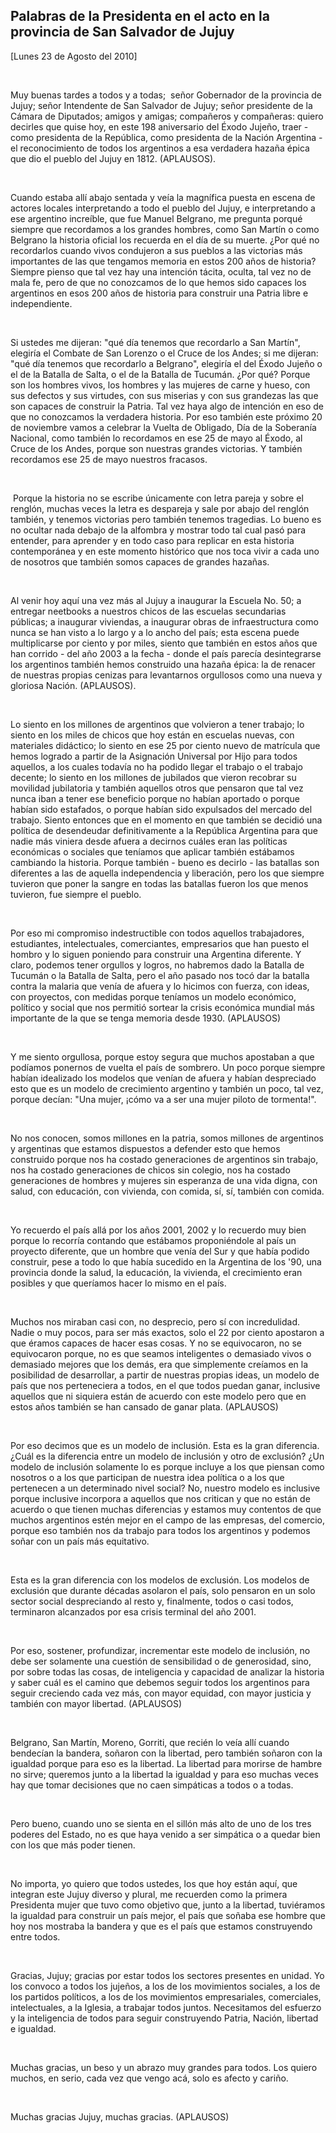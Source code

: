 Palabras de la Presidenta en el acto en la provincia de San Salvador de Jujuy
-----------------------------------------------------------------------------

[Lunes 23 de Agosto del 2010]

 

Muy buenas tardes a todos y a todas;  señor Gobernador de la provincia
de Jujuy; señor Intendente de San Salvador de Jujuy; señor presidente de
la Cámara de Diputados; amigos y amigas; compañeros y compañeras: quiero
decirles que quise hoy, en este 198 aniversario del Éxodo Jujeño,
traer - como presidenta de la República, como presidenta de la Nación
Argentina - el reconocimiento de todos los argentinos a esa verdadera
hazaña épica que dio el pueblo del Jujuy en 1812. (APLAUSOS).

 

Cuando estaba allí abajo sentada y veía la magnífica puesta en escena de
actores locales interpretando a todo el pueblo del Jujuy, e
interpretando a ese argentino increíble, que fue Manuel Belgrano, me
pregunta porqué siempre que recordamos a los grandes hombres, como San
Martín o como Belgrano la historia oficial los recuerda en el día de su
muerte. ¿Por qué no recordarlos cuando vivos condujeron a sus pueblos a
las victorias más importantes de las que tengamos memoria en estos 200
años de historia? Siempre pienso que tal vez hay una intención tácita,
oculta, tal vez no de mala fe, pero de que no conozcamos de lo que hemos
sido capaces los argentinos en esos 200 años de historia para construir
una Patria libre e independiente.

 

Si ustedes me dijeran: "qué día tenemos que recordarlo a San Martín",
elegiría el Combate de San Lorenzo o el Cruce de los Andes; si me
dijeran: "qué día tenemos que recordarlo a Belgrano", elegiría el del
Éxodo Jujeño o el de la Batalla de Salta, o el de la Batalla de Tucumán.
¿Por qué? Porque son los hombres vivos, los hombres y las mujeres de
carne y hueso, con sus defectos y sus virtudes, con sus miserias y con
sus grandezas las que son capaces de construir la Patria. Tal vez haya
algo de intención en eso de que no conozcamos la verdadera historia. Por
eso también este próximo 20 de noviembre vamos a celebrar la Vuelta de
Obligado, Día de la Soberanía Nacional, como también lo recordamos en
ese 25 de mayo al Éxodo, al Cruce de los Andes, porque son nuestras
grandes victorias. Y también recordamos ese 25 de mayo nuestros
fracasos.

 

 Porque la historia no se escribe únicamente con letra pareja y sobre el
renglón, muchas veces la letra es despareja y sale por abajo del renglón
también, y tenemos victorias pero también tenemos tragedias. Lo bueno es
no ocultar nada debajo de la alfombra y mostrar todo tal cual pasó para
entender, para aprender y en todo caso para replicar en esta historia
contemporánea y en este momento histórico que nos toca vivir a cada uno
de nosotros que también somos capaces de grandes hazañas.

 

Al venir hoy aquí una vez más al Jujuy a inaugurar la Escuela No. 50; a
entregar neetbooks a nuestros chicos de las escuelas secundarias
públicas; a inaugurar viviendas, a inaugurar obras de infraestructura
como nunca se han visto a lo largo y a lo ancho del país; esta escena
puede multiplicarse por ciento y por miles, siento que también en estos
años que han corrido - del año 2003 a la fecha - donde el país parecía
desintegrarse los argentinos también hemos construido una hazaña épica:
la de renacer de nuestras propias cenizas para levantarnos orgullosos
como una nueva y gloriosa Nación. (APLAUSOS).

 

Lo siento en los millones de argentinos que volvieron a tener trabajo;
lo siento en los miles de chicos que hoy están en escuelas nuevas, con
materiales didáctico; lo siento en ese 25 por ciento nuevo de matrícula
que hemos logrado a partir de la Asignación Universal por Hijo para
todos aquellos, a los cuales todavía no ha podido llegar el trabajo o el
trabajo decente; lo siento en los millones de jubilados que vieron
recobrar su movilidad jubilatoria y también aquellos otros que pensaron
que tal vez nunca iban a tener ese beneficio porque no habían aportado o
porque habían sido estafados, o porque habían sido expulsados del
mercado del trabajo. Siento entonces que en el momento en que también se
decidió una política de desendeudar definitivamente a la República
Argentina para que nadie más viniera desde afuera a decirnos cuáles eran
las políticas económicas o sociales que teníamos que aplicar también
estábamos cambiando la historia. Porque también - bueno es decirlo - las
batallas son diferentes a las de aquella independencia y liberación,
pero los que siempre tuvieron que poner la sangre en todas las batallas
fueron los que menos tuvieron, fue siempre el pueblo.

 

Por eso mi compromiso indestructible con todos aquellos trabajadores,
estudiantes, intelectuales, comerciantes, empresarios que han puesto el
hombro y lo siguen poniendo para construir una Argentina diferente. Y
claro, podemos tener orgullos y logros, no habremos dado la Batalla de
Tucumán o la Batalla de Salta, pero el año pasado nos tocó dar la
batalla contra la malaria que venía de afuera y lo hicimos con fuerza,
con ideas, con proyectos, con medidas porque teníamos un modelo
económico, político y social que nos permitió sortear la crisis
económica mundial más importante de la que se tenga memoria desde 1930.
(APLAUSOS)

 

Y me siento orgullosa, porque estoy segura que muchos apostaban a que
podíamos ponernos de vuelta el país de sombrero. Un poco porque siempre
habían idealizado los modelos que venían de afuera y habían despreciado
esto que es un modelo de crecimiento argentino y también un poco, tal
vez, porque decían: "Una mujer, ¡cómo va a ser una mujer piloto de
tormenta!".

 

No nos conocen, somos millones en la patria, somos millones de
argentinos y argentinas que estamos dispuestos a defender esto que hemos
construido porque nos ha costado generaciones de argentinos sin trabajo,
nos ha costado generaciones de chicos sin colegio, nos ha costado
generaciones de hombres y mujeres sin esperanza de una vida digna, con
salud, con educación, con vivienda, con comida, sí, sí, también con
comida.

 

Yo recuerdo el país allá por los años 2001, 2002 y lo recuerdo muy bien
porque lo recorría contando que estábamos proponiéndole al país un
proyecto diferente, que un hombre que venía del Sur y que había podido
construir, pese a todo lo que había sucedido en la Argentina de los '90,
una provincia donde la salud, la educación, la vivienda, el crecimiento
eran posibles y que queríamos hacer lo mismo en el país.

 

Muchos nos miraban casi con, no desprecio, pero sí con incredulidad.
Nadie o muy pocos, para ser más exactos, solo el 22 por ciento apostaron
a que éramos capaces de hacer esas cosas. Y no se equivocaron, no se
equivocaron porque, no es que seamos inteligentes o demasiado vivos o
demasiado mejores que los demás, era que simplemente creíamos en la
posibilidad de desarrollar, a partir de nuestras propias ideas, un
modelo de país que nos perteneciera a todos, en el que todos puedan
ganar, inclusive aquellos que ni siquiera están de acuerdo con este
modelo pero que en estos años también se han cansado de ganar plata.
(APLAUSOS)

 

Por eso decimos que es un modelo de inclusión. Esta es la gran
diferencia. ¿Cuál es la diferencia entre un modelo de inclusión y otro
de exclusión? ¿Un modelo de inclusión solamente lo es porque incluye a
los que piensan como nosotros o a los que participan de nuestra idea
política o a los que pertenecen a un determinado nivel social? No,
nuestro modelo es inclusive porque inclusive incorpora a aquellos que
nos critican y que no están de acuerdo o que tienen muchas diferencias y
estamos muy contentos de que muchos argentinos estén mejor en el campo
de las empresas, del comercio, porque eso también nos da trabajo para
todos los argentinos y podemos soñar con un país más equitativo.

 

Esta es la gran diferencia con los modelos de exclusión. Los modelos de
exclusión que durante décadas asolaron el país, solo pensaron en un solo
sector social despreciando al resto y, finalmente, todos o casi todos,
terminaron alcanzados por esa crisis terminal del año 2001.

 

Por eso, sostener, profundizar, incrementar este modelo de inclusión, no
debe ser solamente una cuestión de sensibilidad o de generosidad, sino,
por sobre todas las cosas, de inteligencia y capacidad de analizar la
historia y saber cuál es el camino que debemos seguir todos los
argentinos para seguir creciendo cada vez más, con mayor equidad, con
mayor justicia y también con mayor libertad. (APLAUSOS)

 

Belgrano, San Martín, Moreno, Gorriti, que recién lo veía allí cuando
bendecían la bandera, soñaron con la libertad, pero también soñaron con
la igualdad porque para eso es la libertad. La libertad para morirse de
hambre no sirve; queremos junto a la libertad la igualdad y para eso
muchas veces hay que tomar decisiones que no caen simpáticas a todos o a
todas.

 

Pero bueno, cuando uno se sienta en el sillón más alto de uno de los
tres poderes del Estado, no es que haya venido a ser simpática o a
quedar bien con los que más poder tienen.

 

No importa, yo quiero que todos ustedes, los que hoy están aquí, que
integran este Jujuy diverso y plural, me recuerden como la primera
Presidenta mujer que tuvo como objetivo que, junto a la libertad,
tuviéramos la igualdad para construir un país mejor, el país que soñaba
ese hombre que hoy nos mostraba la bandera y que es el país que estamos
construyendo entre todos.

 

Gracias, Jujuy; gracias por estar todos los sectores presentes en
unidad. Yo los convoco a todos los jujeños, a los de los movimientos
sociales, a los de los partidos políticos, a los de los movimientos
empresariales, comerciales, intelectuales, a la Iglesia, a trabajar
todos juntos. Necesitamos del esfuerzo y la inteligencia de todos para
seguir construyendo Patria, Nación, libertad e igualdad.

 

Muchas gracias, un beso y un abrazo muy grandes para todos. Los quiero
muchos, en serio, cada vez que vengo acá, solo es afecto y cariño.

 

Muchas gracias Jujuy, muchas gracias. (APLAUSOS)  

            
